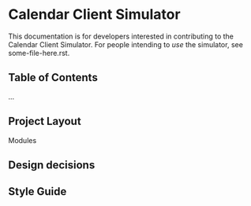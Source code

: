 # Calendar Client Simulator

This documentation is for developers interested in contributing to the Calendar Client Simulator. For people intending to *use* the simulator, see some-file-here.rst.

## Table of Contents
...

## Project Layout

Modules

## Design decisions

## Style Guide